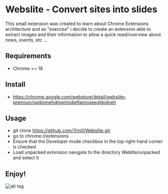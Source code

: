 # Webslite - Convert sites into slides
This small extension was created to learn about Chrome Extensions architecture and as "exercise" i decide to create an extension able to extract images and their information to allow a quick read/overview about news, events, etc ... 

## Requirements
- Chrome >= 18

## Install
- https://chrome.google.com/webstore/detail/webslite-premium/opjbnmehdmgnmdjeflamcpeeghkidneh

## Usage
- git clone https://github.com/7rin0/Webslite.git
- go to chrome://extensions
- Ensure that the Developer mode checkbox in the top right-hand corner is checked
- Load unpacked extension navigate to the directory Weblite/unpacked and select it

## Enjoy!
![alt tag](https://github.com/7rin0/Webslite/raw/master/unpacked/src/images/gif/show.gif)
